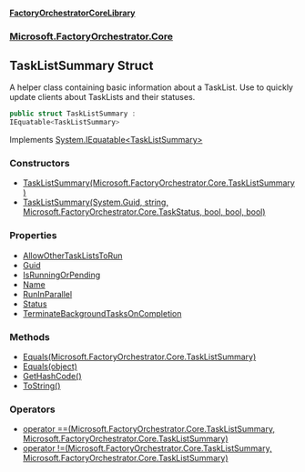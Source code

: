 #### [FactoryOrchestratorCoreLibrary](./FactoryOrchestratorCoreLibrary.md 'FactoryOrchestratorCoreLibrary')
### [Microsoft.FactoryOrchestrator.Core](./Microsoft-FactoryOrchestrator-Core.md 'Microsoft.FactoryOrchestrator.Core')
## TaskListSummary Struct
A helper class containing basic information about a TaskList. Use to quickly update clients about TaskLists and their statuses.  
```csharp
public struct TaskListSummary :
IEquatable<TaskListSummary>
```
Implements [System.IEquatable&lt;](https://docs.microsoft.com/en-us/dotnet/api/System.IEquatable-1 'System.IEquatable')[TaskListSummary](./Microsoft-FactoryOrchestrator-Core-TaskListSummary.md 'Microsoft.FactoryOrchestrator.Core.TaskListSummary')[&gt;](https://docs.microsoft.com/en-us/dotnet/api/System.IEquatable-1 'System.IEquatable')  
### Constructors
- [TaskListSummary(Microsoft.FactoryOrchestrator.Core.TaskListSummary)](./Microsoft-FactoryOrchestrator-Core-TaskListSummary-TaskListSummary(Microsoft-FactoryOrchestrator-Core-TaskListSummary).md 'Microsoft.FactoryOrchestrator.Core.TaskListSummary.TaskListSummary(Microsoft.FactoryOrchestrator.Core.TaskListSummary)')
- [TaskListSummary(System.Guid, string, Microsoft.FactoryOrchestrator.Core.TaskStatus, bool, bool, bool)](./Microsoft-FactoryOrchestrator-Core-TaskListSummary-TaskListSummary(System-Guid_string_Microsoft-FactoryOrchestrator-Core-TaskStatus_bool_bool_bool).md 'Microsoft.FactoryOrchestrator.Core.TaskListSummary.TaskListSummary(System.Guid, string, Microsoft.FactoryOrchestrator.Core.TaskStatus, bool, bool, bool)')
### Properties
- [AllowOtherTaskListsToRun](./Microsoft-FactoryOrchestrator-Core-TaskListSummary-AllowOtherTaskListsToRun.md 'Microsoft.FactoryOrchestrator.Core.TaskListSummary.AllowOtherTaskListsToRun')
- [Guid](./Microsoft-FactoryOrchestrator-Core-TaskListSummary-Guid.md 'Microsoft.FactoryOrchestrator.Core.TaskListSummary.Guid')
- [IsRunningOrPending](./Microsoft-FactoryOrchestrator-Core-TaskListSummary-IsRunningOrPending.md 'Microsoft.FactoryOrchestrator.Core.TaskListSummary.IsRunningOrPending')
- [Name](./Microsoft-FactoryOrchestrator-Core-TaskListSummary-Name.md 'Microsoft.FactoryOrchestrator.Core.TaskListSummary.Name')
- [RunInParallel](./Microsoft-FactoryOrchestrator-Core-TaskListSummary-RunInParallel.md 'Microsoft.FactoryOrchestrator.Core.TaskListSummary.RunInParallel')
- [Status](./Microsoft-FactoryOrchestrator-Core-TaskListSummary-Status.md 'Microsoft.FactoryOrchestrator.Core.TaskListSummary.Status')
- [TerminateBackgroundTasksOnCompletion](./Microsoft-FactoryOrchestrator-Core-TaskListSummary-TerminateBackgroundTasksOnCompletion.md 'Microsoft.FactoryOrchestrator.Core.TaskListSummary.TerminateBackgroundTasksOnCompletion')
### Methods
- [Equals(Microsoft.FactoryOrchestrator.Core.TaskListSummary)](./Microsoft-FactoryOrchestrator-Core-TaskListSummary-Equals(Microsoft-FactoryOrchestrator-Core-TaskListSummary).md 'Microsoft.FactoryOrchestrator.Core.TaskListSummary.Equals(Microsoft.FactoryOrchestrator.Core.TaskListSummary)')
- [Equals(object)](./Microsoft-FactoryOrchestrator-Core-TaskListSummary-Equals(object).md 'Microsoft.FactoryOrchestrator.Core.TaskListSummary.Equals(object)')
- [GetHashCode()](./Microsoft-FactoryOrchestrator-Core-TaskListSummary-GetHashCode().md 'Microsoft.FactoryOrchestrator.Core.TaskListSummary.GetHashCode()')
- [ToString()](./Microsoft-FactoryOrchestrator-Core-TaskListSummary-ToString().md 'Microsoft.FactoryOrchestrator.Core.TaskListSummary.ToString()')
### Operators
- [operator ==(Microsoft.FactoryOrchestrator.Core.TaskListSummary, Microsoft.FactoryOrchestrator.Core.TaskListSummary)](./Microsoft-FactoryOrchestrator-Core-TaskListSummary-op_Equality(Microsoft-FactoryOrchestrator-Core-TaskListSummary_Microsoft-FactoryOrchestrator-Core-TaskListSummary).md 'Microsoft.FactoryOrchestrator.Core.TaskListSummary.op_Equality(Microsoft.FactoryOrchestrator.Core.TaskListSummary, Microsoft.FactoryOrchestrator.Core.TaskListSummary)')
- [operator !=(Microsoft.FactoryOrchestrator.Core.TaskListSummary, Microsoft.FactoryOrchestrator.Core.TaskListSummary)](./Microsoft-FactoryOrchestrator-Core-TaskListSummary-op_Inequality(Microsoft-FactoryOrchestrator-Core-TaskListSummary_Microsoft-FactoryOrchestrator-Core-TaskListSummary).md 'Microsoft.FactoryOrchestrator.Core.TaskListSummary.op_Inequality(Microsoft.FactoryOrchestrator.Core.TaskListSummary, Microsoft.FactoryOrchestrator.Core.TaskListSummary)')
